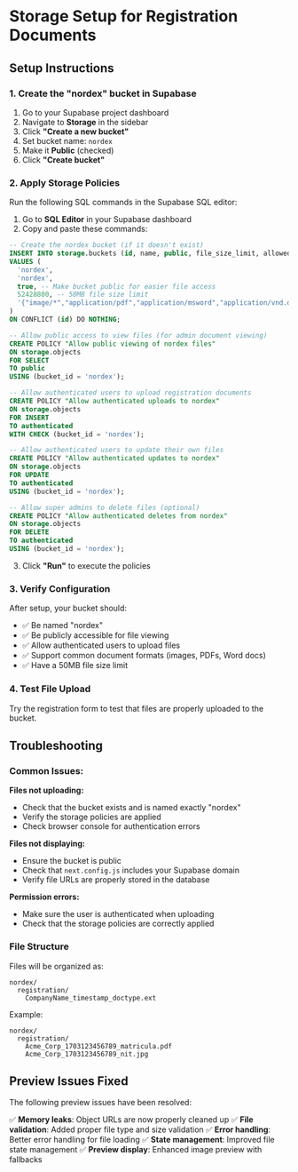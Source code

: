 # Storage Setup for Registration Documents

## Setup Instructions

### 1. Create the "nordex" bucket in Supabase

1. Go to your Supabase project dashboard
2. Navigate to **Storage** in the sidebar
3. Click **"Create a new bucket"**
4. Set bucket name: `nordex`
5. Make it **Public** (checked)
6. Click **"Create bucket"**

### 2. Apply Storage Policies

Run the following SQL commands in the Supabase SQL editor:

1. Go to **SQL Editor** in your Supabase dashboard
2. Copy and paste these commands:

```sql
-- Create the nordex bucket (if it doesn't exist)
INSERT INTO storage.buckets (id, name, public, file_size_limit, allowed_mime_types)
VALUES (
  'nordex',
  'nordex',
  true, -- Make bucket public for easier file access
  52428800, -- 50MB file size limit
  '{"image/*","application/pdf","application/msword","application/vnd.openxmlformats-officedocument.wordprocessingml.document"}'::jsonb
)
ON CONFLICT (id) DO NOTHING;

-- Allow public access to view files (for admin document viewing)
CREATE POLICY "Allow public viewing of nordex files"
ON storage.objects
FOR SELECT
TO public
USING (bucket_id = 'nordex');

-- Allow authenticated users to upload registration documents
CREATE POLICY "Allow authenticated uploads to nordex"
ON storage.objects
FOR INSERT
TO authenticated
WITH CHECK (bucket_id = 'nordex');

-- Allow authenticated users to update their own files
CREATE POLICY "Allow authenticated updates to nordex"
ON storage.objects
FOR UPDATE
TO authenticated
USING (bucket_id = 'nordex');

-- Allow super admins to delete files (optional)
CREATE POLICY "Allow authenticated deletes from nordex"
ON storage.objects
FOR DELETE
TO authenticated
USING (bucket_id = 'nordex');
```

3. Click **"Run"** to execute the policies

### 3. Verify Configuration

After setup, your bucket should:

- ✅ Be named "nordex"
- ✅ Be publicly accessible for file viewing
- ✅ Allow authenticated users to upload files
- ✅ Support common document formats (images, PDFs, Word docs)
- ✅ Have a 50MB file size limit

### 4. Test File Upload

Try the registration form to test that files are properly uploaded to the bucket.

## Troubleshooting

### Common Issues:

**Files not uploading:**

- Check that the bucket exists and is named exactly "nordex"
- Verify the storage policies are applied
- Check browser console for authentication errors

**Files not displaying:**

- Ensure the bucket is public
- Check that `next.config.js` includes your Supabase domain
- Verify file URLs are properly stored in the database

**Permission errors:**

- Make sure the user is authenticated when uploading
- Check that the storage policies are correctly applied

### File Structure

Files will be organized as:

```
nordex/
  registration/
    CompanyName_timestamp_doctype.ext
```

Example:

```
nordex/
  registration/
    Acme_Corp_1703123456789_matricula.pdf
    Acme_Corp_1703123456789_nit.jpg
```

## Preview Issues Fixed

The following preview issues have been resolved:

✅ **Memory leaks**: Object URLs are now properly cleaned up
✅ **File validation**: Added proper file type and size validation
✅ **Error handling**: Better error handling for file loading
✅ **State management**: Improved file state management
✅ **Preview display**: Enhanced image preview with fallbacks
